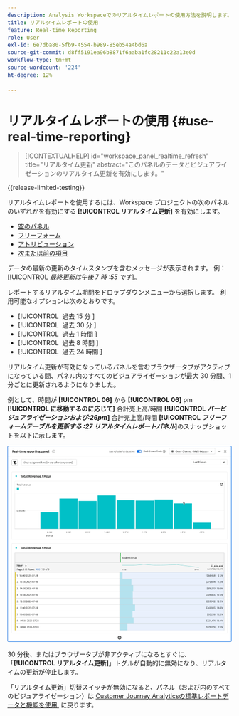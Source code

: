 ```yaml
---
description: Analysis Workspaceでのリアルタイムレポートの使用方法を説明します。
title: リアルタイムレポートの使用
feature: Real-time Reporting
role: User
exl-id: 6e7dba80-5fb9-4554-b989-85eb54a4bd6a
source-git-commit: d8ff5191ea96b8871f6aaba1fc28211c22a13e0d
workflow-type: tm+mt
source-wordcount: '224'
ht-degree: 12%

---
```


# リアルタイムレポートの使用 {#use-real-time-reporting}

>[!CONTEXTUALHELP]
>id="workspace_panel_realtime_refresh"
>title="リアルタイム更新"
>abstract="このパネルのデータとビジュアライゼーションのリアルタイム更新を有効にします。"

{{release-limited-testing}}

リアルタイムレポートを使用するには、Workspace プロジェクトの次のパネルのいずれかを有効にする **[!UICONTROL リアルタイム更新]** を有効にします。

* [空のパネル](/help/analysis-workspace/c-panels/blank-panel.md)
* [フリーフォーム](/help/analysis-workspace/c-panels/freeform-panel.md)
* [アトリビューション](/help/analysis-workspace/c-panels/attribution.md)
* [次または前の項目](/help/analysis-workspace/c-panels/next-previous.md)

データの最新の更新のタイムスタンプを含むメッセージが表示されます。 例：[!UICONTROL *最終更新は午後 7 時 :55 です*]。

レポートするリアルタイム期間をドロップダウンメニューから選択します。 利用可能なオプションは次のとおりです。

* [!UICONTROL &#x200B; 過去 15 分 &#x200B;]
* [!UICONTROL &#x200B; 過去 30 分 &#x200B;]
* [!UICONTROL &#x200B; 過去 1 時間 &#x200B;]
* [!UICONTROL &#x200B; 過去 8 時間 &#x200B;]
* [!UICONTROL &#x200B; 過去 24 時間 &#x200B;]

リアルタイム更新が有効になっているパネルを含むブラウザータブがアクティブになっている間、パネル内のすべてのビジュアライゼーションが最大 30 分間、1 分ごとに更新されるようになりました。

例として、時間が **[!UICONTROL 06]** から **[!UICONTROL 06]** pm **[!UICONTROL に移動するのに応じて]** 合計売上高/時間 **[!UICONTROL *バービジュアライゼーションおよび:26pm*]** 合計売上高/時間 **[!UICONTROL *フリーフォームテーブルを更新する :27 リアルタイムレポートパネル&#x200B;*]**&#x200B;のスナップショットを以下に示します。

![&#x200B; リアルタイム更新 &#x200B;](assets/real-time-refresh.gif)

30 分後、またはブラウザータブが非アクティブになるとすぐに、「**[!UICONTROL リアルタイム更新]**」トグルが自動的に無効になり、リアルタイムの更新が停止します。

「リアルタイム更新」切替スイッチが無効になると、パネル（および内のすべてのビジュアライゼーション）は [Customer Journey Analyticsの標準レポートデータと機能を使用 &#x200B;](real-time.md#how-it-works) に戻ります。
